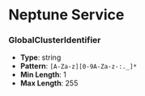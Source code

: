 # Neptune Service

### GlobalClusterIdentifier
- **Type**: string
- **Pattern**: `[A-Za-z][0-9A-Za-z-:._]*`
- **Min Length**: 1
- **Max Length**: 255


